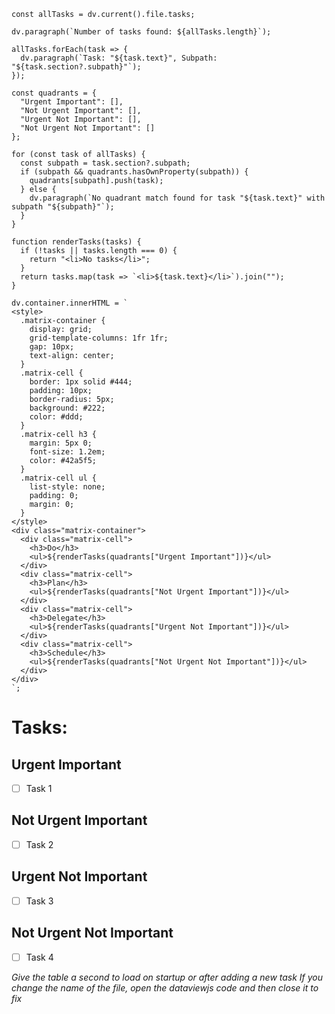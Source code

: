 
``` dataviewjs
const allTasks = dv.current().file.tasks;

dv.paragraph(`Number of tasks found: ${allTasks.length}`);

allTasks.forEach(task => {
  dv.paragraph(`Task: "${task.text}", Subpath: "${task.section?.subpath}"`);
});

const quadrants = {
  "Urgent Important": [],
  "Not Urgent Important": [],
  "Urgent Not Important": [],
  "Not Urgent Not Important": []
};

for (const task of allTasks) {
  const subpath = task.section?.subpath;
  if (subpath && quadrants.hasOwnProperty(subpath)) {
    quadrants[subpath].push(task);
  } else {
    dv.paragraph(`No quadrant match found for task "${task.text}" with subpath "${subpath}"`);
  }
}

function renderTasks(tasks) {
  if (!tasks || tasks.length === 0) {
    return "<li>No tasks</li>";
  }
  return tasks.map(task => `<li>${task.text}</li>`).join("");
}

dv.container.innerHTML = `
<style>
  .matrix-container {
    display: grid;
    grid-template-columns: 1fr 1fr;
    gap: 10px;
    text-align: center;
  }
  .matrix-cell {
    border: 1px solid #444;
    padding: 10px;
    border-radius: 5px;
    background: #222;
    color: #ddd;
  }
  .matrix-cell h3 {
    margin: 5px 0;
    font-size: 1.2em;
    color: #42a5f5;
  }
  .matrix-cell ul {
    list-style: none;
    padding: 0;
    margin: 0;
  }
</style>
<div class="matrix-container">
  <div class="matrix-cell">
    <h3>Do</h3>
    <ul>${renderTasks(quadrants["Urgent Important"])}</ul>
  </div>
  <div class="matrix-cell">
    <h3>Plan</h3>
    <ul>${renderTasks(quadrants["Not Urgent Important"])}</ul>
  </div>
  <div class="matrix-cell">
    <h3>Delegate</h3>
    <ul>${renderTasks(quadrants["Urgent Not Important"])}</ul>
  </div>
  <div class="matrix-cell">
    <h3>Schedule</h3>
    <ul>${renderTasks(quadrants["Not Urgent Not Important"])}</ul>
  </div>
</div>
`;
```

# Tasks:

## Urgent Important
- [ ] Task 1
## Not Urgent Important
- [ ] Task 2
## Urgent Not Important
- [ ] Task 3
## Not Urgent Not Important
- [ ] Task 4

*Give the table a second to load on startup or after adding a new task*
*If you change the name of the file, open the dataviewjs code and then close it to fix*